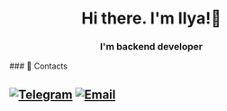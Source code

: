 <h1 align="center">Hi there. I'm Ilya!👋</h1>
<h3 align="center">I'm backend developer</h3>
### 🔗 Contacts 

[![Telegram](https://img.shields.io/badge/Telegram-2CA5E0?style=for-the-badge&logo=telegram&logoColor=white)](https://t.me/ssheyman)
[![Email](https://img.shields.io/badge/Gmail-Contact_Me-green?style=flat-square&logo=gmail&logoColor=FFFFFF&labelColor=3A3B3C&color=62F1CD)](mailto:ilyasheyman04@gmail.com)               
---
